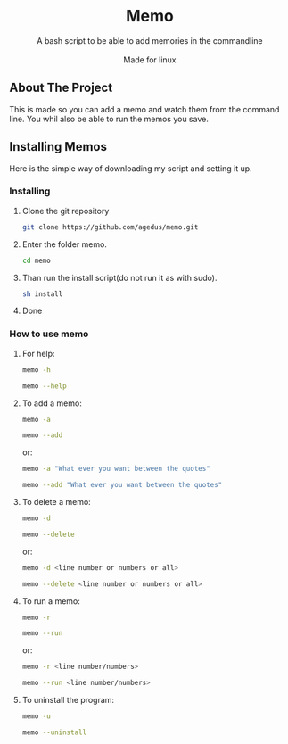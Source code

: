 <!-- PROJECT INFO -->
<br />
<p align="center">

  <h1 align="center">Memo</h1>

  <p align="center">
    A bash script to be able to add memories in the commandline
    <br>
    <br>
    Made for linux
  </p>
</p>

<!-- ABOUT THE PROJECT -->
## About The Project

This is made so you can add a memo and watch them from the command line.
You whil also be able to run the memos you save.

<!-- GETTING STARTED -->
## Installing Memos

Here is the simple way of downloading my script and setting it up.
### Installing

1. Clone the git repository
    ```sh
    git clone https://github.com/agedus/memo.git
    ```
2. Enter the folder memo.
    ```sh
    cd memo
    ```
3. Than run the install script(do not run it as with sudo).
    ```sh
    sh install
    ```
4. Done

### How to use memo
1. For help:
    ```sh
    memo -h
    ```
    ```sh
    memo --help
    ```
2. To add a memo:
    ```sh
    memo -a
    ```
    ```sh
    memo --add 
    ```
    or:
     ```sh
    memo -a "What ever you want between the quotes"
    ```
    ```sh
    memo --add "What ever you want between the quotes"
    ```
3. To delete a memo:
    ```sh
    memo -d
    ```
    ```sh
    memo --delete
    ```
    or:
    ```sh
    memo -d <line number or numbers or all>
    ```
    ```sh
    memo --delete <line number or numbers or all>
    ```
4. To run a memo:
    ```sh
    memo -r
    ```
    ```sh
    memo --run
    ```
    or:
    ```sh
    memo -r <line number/numbers>
    ```
    ```sh
    memo --run <line number/numbers>
    ```
5. To uninstall the program:
    ```sh
    memo -u
    ```
    ```sh
    memo --uninstall
    ```
    
